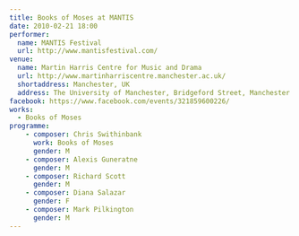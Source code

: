 ```yaml
---
title: Books of Moses at MANTIS
date: 2010-02-21 18:00
performer:
  name: MANTIS Festival
  url: http://www.mantisfestival.com/
venue:
  name: Martin Harris Centre for Music and Drama
  url: http://www.martinharriscentre.manchester.ac.uk/
  shortaddress: Manchester, UK
  address: The University of Manchester, Bridgeford Street, Manchester M13 9PL, United Kingdom
facebook: https://www.facebook.com/events/321859600226/
works:
  - Books of Moses
programme:
    - composer: Chris Swithinbank
      work: Books of Moses
      gender: M
    - composer: Alexis Guneratne
      gender: M
    - composer: Richard Scott
      gender: M
    - composer: Diana Salazar
      gender: F
    - composer: Mark Pilkington
      gender: M
---
```

